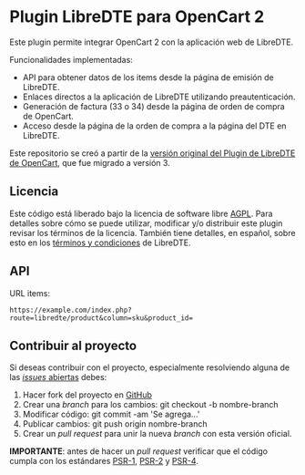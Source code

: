 Plugin LibreDTE para OpenCart 2
===============================

Este plugin permite integrar OpenCart 2 con la aplicación web de LibreDTE.

Funcionalidades implementadas:

- API para obtener datos de los items desde la página de emisión de LibreDTE.
- Enlaces directos a la aplicación de LibreDTE utilizando preautenticación.
- Generación de factura (33 o 34) desde la página de orden de compra de OpenCart.
- Acceso desde la página de la orden de compra a la página del DTE en LibreDTE.

Este repositorio se creó a partir de la
[versión original del Plugin de LibreDTE de OpenCart](https://github.com/LibreDTE/libredte-plugin-opencart/releases/tag/v2.0.0-alpha),
que fue migrado a versión 3.

Licencia
--------

Este código está liberado bajo la licencia de software libre [AGPL](http://www.gnu.org/licenses/agpl-3.0.en.html).
Para detalles sobre cómo se puede utilizar, modificar y/o distribuir este plugin revisar los términos de la licencia.
También tiene detalles, en español, sobre esto en los [términos y condiciones](https://wiki.libredte.cl/doku.php/terminos) de LibreDTE.

API
---

URL items:

    https://example.com/index.php?route=libredte/product&column=sku&product_id=

Contribuir al proyecto
----------------------

Si deseas contribuir con el proyecto, especialmente resolviendo alguna de las
[*issues* abiertas](https://github.com/LibreDTE/libredte-plugin-opencart2/issues) debes:

1. Hacer fork del proyecto en [GitHub](https://github.com/LibreDTE/libredte-plugin-opencart2)
2. Crear una *branch* para los cambios: git checkout -b nombre-branch
3. Modificar código: git commit -am 'Se agrega...'
4. Publicar cambios: git push origin nombre-branch
5. Crear un *pull request* para unir la nueva *branch* con esta versión oficial.

**IMPORTANTE**: antes de hacer un *pull request* verificar que el código
cumpla con los estándares [PSR-1](http://www.php-fig.org/psr/psr-1),
[PSR-2](http://www.php-fig.org/psr/psr-2) y
[PSR-4](http://www.php-fig.org/psr/psr-4).
